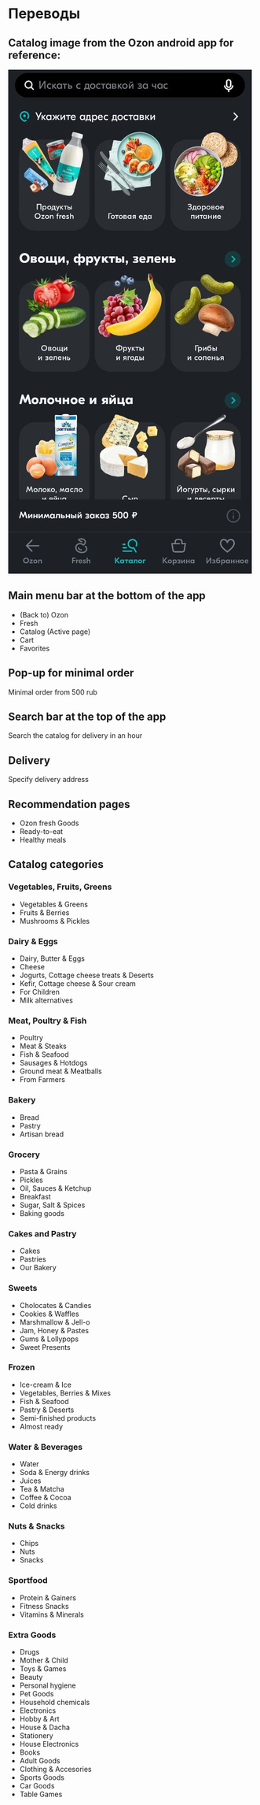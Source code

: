 # Переводы
## Catalog image from the Ozon android app for reference:
![Catalog image for reference](https://github.com/milaserebriakova/ozon_test/blob/main/Catalog.jpg)

## Main menu bar at the bottom of the app
- (Back to) Ozon
- Fresh
- Catalog (Active page)
- Cart
- Favorites

## Pop-up for minimal order
Minimal order from 500 rub

## Search bar at the top of the app
Search the catalog for delivery in an hour

## Delivery
Specify delivery address

## Recommendation pages

- Ozon fresh Goods
- Ready-to-eat
- Healthy meals

## Catalog categories

### Vegetables, Fruits, Greens

- Vegetables & Greens
- Fruits & Berries
- Mushrooms & Pickles

### Dairy & Eggs
- Dairy, Butter & Eggs
- Cheese 
- Jogurts, Сottage cheese treats & Deserts
- Kefir, Сottage cheese & Sour cream
- For Children
- Milk alternatives

### Meat, Poultry & Fish
- Poultry
- Meat & Steaks
- Fish & Seafood
- Sausages & Hotdogs
- Ground meat & Meatballs
- From Farmers

### Bakery
- Bread
- Pastry
- Artisan bread 

### Grocery
- Pasta & Grains
- Pickles
- Oil, Sauces & Ketchup
- Breakfast
- Sugar, Salt & Spices
- Baking goods

### Cakes and Pastry
- Cakes
- Pastries
- Our Bakery

### Sweets
- Cholocates & Candies
- Cookies & Waffles
- Marshmallow & Jell-o
- Jam, Honey & Pastes
- Gums & Lollypops
- Sweet Presents

### Frozen
- Ice-cream & Ice
- Vegetables, Berries & Mixes
- Fish & Seafood
- Pastry & Deserts
- Semi-finished products
- Almost ready

### Water & Beverages
- Water
- Soda & Energy drinks
- Juices
- Tea & Matcha
- Coffee & Cocoa
- Cold drinks

### Nuts & Snacks
- Chips
- Nuts
- Snacks

### Sportfood
- Protein & Gainers
- Fitness Snacks
- Vitamins & Minerals

### Extra Goods
- Drugs
- Mother & Child
- Toys & Games
- Beauty
- Personal hygiene
- Pet Goods
- Household chemicals
- Electronics
- Hobby & Art
- House & Dacha
- Stationery
- House Electronics
- Books
- Adult Goods
- Сlothing & Accesories
- Sports Goods
- Car Goods
- Table Games
